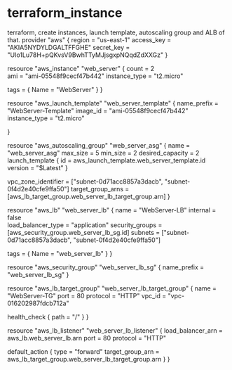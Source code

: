 # terraform_instance
terraform, create instances, launch template, autoscaling group and ALB of that. 
provider "aws" {
  region     = "us-east-1"
  access_key = "AKIA5NYDYLDGALTFFGHE"
  secret_key = "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"
}

resource "aws_instance" "web_server" {
  count         = 2  
  ami           = "ami-05548f9cecf47b442" 
  instance_type = "t2.micro" 

  
  tags = {
    Name = "WebServer"
  }
}

resource "aws_launch_template" "web_server_template" {
  name_prefix             = "WebServer-Template"
  image_id                = "ami-05548f9cecf47b442" 
  instance_type           = "t2.micro"

 
}

resource "aws_autoscaling_group" "web_server_asg" {
  name                      = "web_server_asg"
  max_size                  = 5 
  min_size                  = 2 
  desired_capacity          = 2 
  launch_template {
    id = aws_launch_template.web_server_template.id
    version = "$Latest"
  }

  vpc_zone_identifier = ["subnet-0d71acc8857a3dacb", "subnet-0f4d2e40cfe9ffa50"]
  target_group_arns = [aws_lb_target_group.web_server_lb_target_group.arn]
}

resource "aws_lb" "web_server_lb" {
  name               = "WebServer-LB"
  internal           = false  
  load_balancer_type = "application"
  security_groups    = [aws_security_group.web_server_lb_sg.id]
  subnets            = ["subnet-0d71acc8857a3dacb", "subnet-0f4d2e40cfe9ffa50"]  

  tags = {
    Name = "web_server_lb"
  }
}

resource "aws_security_group" "web_server_lb_sg" {
  name_prefix = "web_server_lb_sg"
}

resource "aws_lb_target_group" "web_server_lb_target_group" {
  name     = "WebServer-TG"
  port     = 80
  protocol = "HTTP"
  vpc_id   = "vpc-016202987fdcb712a"  

  health_check {
    path = "/"
  }
}

resource "aws_lb_listener" "web_server_lb_listener" {
  load_balancer_arn = aws_lb.web_server_lb.arn
  port              = 80
  protocol          = "HTTP"

  default_action {
    type             = "forward"
    target_group_arn = aws_lb_target_group.web_server_lb_target_group.arn
  }
}
